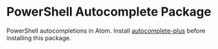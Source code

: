 # PowerShell Autocomplete Package

PowerShell autocompletions in Atom. Install
[autocomplete-plus](https://github.com/atom-community/autocomplete-plus) before
installing this package.
